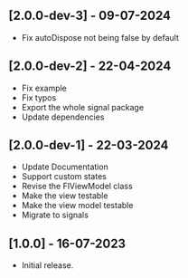 ## [2.0.0-dev-3] - 09-07-2024

* Fix autoDispose not being false by default

## [2.0.0-dev-2] - 22-04-2024

* Fix example
* Fix typos
* Export the whole signal package
* Update dependencies

## [2.0.0-dev-1] - 22-03-2024

* Update Documentation
* Support custom states
* Revise the FlViewModel class
* Make the view testable
* Make the view model testable
* Migrate to signals

## [1.0.0] - 16-07-2023

* Initial release.
